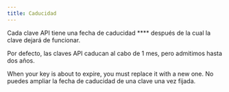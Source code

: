```yaml
---
title: Caducidad
---
```


Cada clave API tiene una fecha de caducidad **** después de la cual la clave dejará de funcionar.

Por defecto, las claves API caducan al cabo de 1 mes, pero admitimos hasta dos años.

<Note>
When your key is about to expire, you must replace it with a new one. 
No puedes ampliar la fecha de caducidad de una clave una vez fijada.
</Note>
